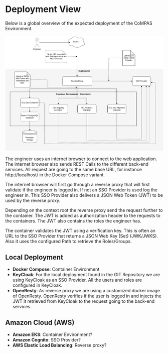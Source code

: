 <!--
SPDX-FileCopyrightText: 2021 Alliander N.V.

SPDX-License-Identifier: Apache-2.0
-->

# Deployment View

Below is a global overview of the expected deployment of the CoMPAS Environment.

![Deployment View](images/deployment-view.png)

The engineer uses an internet browser to connect to the web application. The internet browser also sends
REST Calls to the different back-end services. All request are going to the same base URL, for instance 
http://localhost/ in the Docker Compose variant.

The internet browser will first go through a reverse proxy that will first validate if the engineer is logged in.
If not an SSO Provider is used log the engineer in. This SSO Provider also delivers a JSON Web Token (JWT) to be 
used by the reverse proxy.

Depending on the context root the reverse proxy send the request further to the container. The JWT is added as 
authorization header to the requests to the containers. The JWT also contains the roles the engineer has.

The container validates the JWT using a verification key. This is often an URL to the SSO Provider that returns 
a JSON Web Key (Set) (JWK/JWKS). Also it uses the configured Path to retrieve the Roles/Groups.

## Local Deployment

- **Docker Compose**: Container Environment
- **KeyCloak**: For the local deployment found in the GIT Repository we are using KeyCloak as an SSO Provider. 
  All the users and roles are configured in KeyCloak.
- **OpenResty**: As reverse proxy we are using a customized docker image of OpenResty. OpenResty verifies if the user 
  is logged in and injects the JWT it retrieved from KeyCloak to the request going to the back-end services.

## Amazon Cloud (AWS)

- **Amazon EKS**: Container Environment?
- **Amazon Cognito**: SSO Provider?
- **AWS Elastic Load Balancing**: Reverse proxy?
